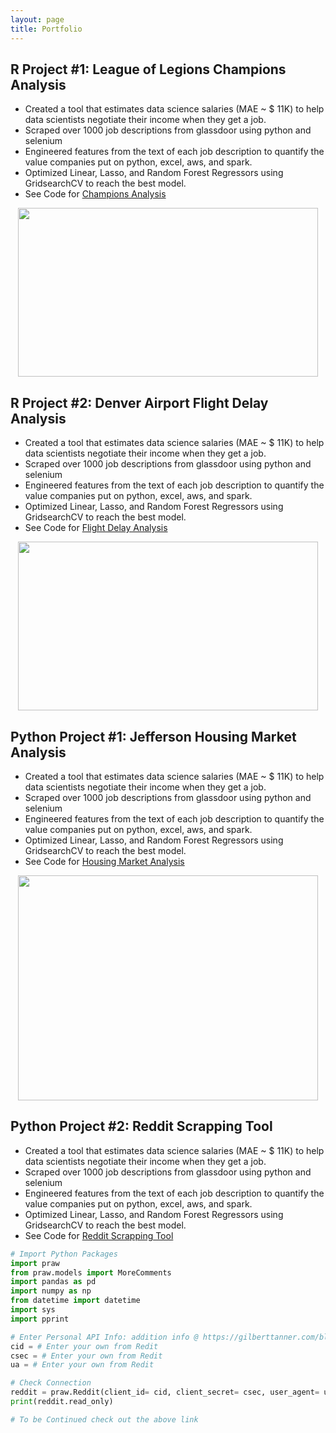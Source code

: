 ```yaml
---
layout: page
title: Portfolio
---
```


## R Project #1: League of Legions Champions Analysis

  * Created a tool that estimates data science salaries (MAE ~ $ 11K) to help data scientists negotiate their income when they get a job.
* Scraped over 1000 job descriptions from glassdoor using python and selenium
* Engineered features from the text of each job description to quantify the value companies put on python, excel, aws, and spark. 
* Optimized Linear, Lasso, and Random Forest Regressors using GridsearchCV to reach the best model. 
* See Code for [Champions Analysis] 

<p align="center">
  <img src="https://raw.githubusercontent.com/glatsa/glatsa.github.io/master/assets/img/Champions.png" width="480" height="270" />
</p>

## R Project #2: Denver Airport Flight Delay Analysis
* Created a tool that estimates data science salaries (MAE ~ $ 11K) to help data scientists negotiate their income when they get a job.
* Scraped over 1000 job descriptions from glassdoor using python and selenium
* Engineered features from the text of each job description to quantify the value companies put on python, excel, aws, and spark. 
* Optimized Linear, Lasso, and Random Forest Regressors using GridsearchCV to reach the best model. 
* See Code for [Flight Delay Analysis]

<p align="center">
  <img src="https://raw.githubusercontent.com/glatsa/glatsa.github.io/master/assets/img/US.png" width="480" height="270" />
</p>

## Python Project #1: Jefferson Housing Market Analysis
* Created a tool that estimates data science salaries (MAE ~ $ 11K) to help data scientists negotiate their income when they get a job.
* Scraped over 1000 job descriptions from glassdoor using python and selenium
* Engineered features from the text of each job description to quantify the value companies put on python, excel, aws, and spark. 
* Optimized Linear, Lasso, and Random Forest Regressors using GridsearchCV to reach the best model. 
* See Code for [Housing Market Analysis]

<p align="center">
  <img src="https://raw.githubusercontent.com/glatsa/glatsa.github.io/master/assets/img/Map.png" width="480" height="360" />
</p>

## Python Project #2: Reddit Scrapping Tool
* Created a tool that estimates data science salaries (MAE ~ $ 11K) to help data scientists negotiate their income when they get a job.
* Scraped over 1000 job descriptions from glassdoor using python and selenium
* Engineered features from the text of each job description to quantify the value companies put on python, excel, aws, and spark. 
* Optimized Linear, Lasso, and Random Forest Regressors using GridsearchCV to reach the best model. 
* See Code for [Reddit Scrapping Tool]

```python
# Import Python Packages
import praw
from praw.models import MoreComments
import pandas as pd 
import numpy as np
from datetime import datetime
import sys
import pprint

# Enter Personal API Info: addition info @ https://gilberttanner.com/blog/scraping-redditdata
cid = # Enter your own from Redit
csec = # Enter your own from Redit
ua = # Enter your own from Redit

# Check Connection
reddit = praw.Reddit(client_id= cid, client_secret= csec, user_agent= ua)
print(reddit.read_only)

# To be Continued check out the above link
```


[Champions Analysis]: https://raw.githubusercontent.com/glatsa/Graduate-School/master/IST%20687/IST%20687%20Final%20Project/IST%20687%20Final%20Project%20Code.R 
[Flight Delay Analysis]: https://github.com/glatsa/Graduate-School/blob/master/IST%20719/IST%20719%20Final%20Project/IST%20719%20Final%20Project%20Code.R
[Housing Market Analysis]: https://github.com/glatsa/Graduate-School/blob/master/IST%20652/IST%20652%20Final%20Project/IST%20652%20Final%20Project%20Code.ipynb
[Reddit Scrapping Tool]: https://github.com/glatsa/Graduate-School/blob/master/IST%20736/Reddit%20Scraping%20Tool.ipynb
